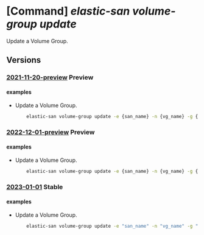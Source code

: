 # [Command] _elastic-san volume-group update_

Update a Volume Group.

## Versions

### [2021-11-20-preview](/Resources/mgmt-plane/L3N1YnNjcmlwdGlvbnMve30vcmVzb3VyY2Vncm91cHMve30vcHJvdmlkZXJzL21pY3Jvc29mdC5lbGFzdGljc2FuL2VsYXN0aWNzYW5zL3t9L3ZvbHVtZWdyb3Vwcy97fQ==/2021-11-20-preview.xml) **Preview**

<!-- mgmt-plane /subscriptions/{}/resourcegroups/{}/providers/microsoft.elasticsan/elasticsans/{}/volumegroups/{} 2021-11-20-preview -->

#### examples

- Update a Volume Group.
    ```bash
        elastic-san volume-group update -e {san_name} -n {vg_name} -g {rg} --tags "{key2011:cccc}" --protocol-type None --network-acls "{virtual-network-rules:["{id:{subnet_id_2},action:Allow}"]}"
    ```

### [2022-12-01-preview](/Resources/mgmt-plane/L3N1YnNjcmlwdGlvbnMve30vcmVzb3VyY2Vncm91cHMve30vcHJvdmlkZXJzL21pY3Jvc29mdC5lbGFzdGljc2FuL2VsYXN0aWNzYW5zL3t9L3ZvbHVtZWdyb3Vwcy97fQ==/2022-12-01-preview.xml) **Preview**

<!-- mgmt-plane /subscriptions/{}/resourcegroups/{}/providers/microsoft.elasticsan/elasticsans/{}/volumegroups/{} 2022-12-01-preview -->

#### examples

- Update a Volume Group.
    ```bash
        elastic-san volume-group update -e {san_name} -n {vg_name} -g {rg} --tags "{key2011:cccc}" --protocol-type None --network-acls "{virtual-network-rules:["{id:{subnet_id_2},action:Allow}"]}"
    ```

### [2023-01-01](/Resources/mgmt-plane/L3N1YnNjcmlwdGlvbnMve30vcmVzb3VyY2Vncm91cHMve30vcHJvdmlkZXJzL21pY3Jvc29mdC5lbGFzdGljc2FuL2VsYXN0aWNzYW5zL3t9L3ZvbHVtZWdyb3Vwcy97fQ==/2023-01-01.xml) **Stable**

<!-- mgmt-plane /subscriptions/{}/resourcegroups/{}/providers/microsoft.elasticsan/elasticsans/{}/volumegroups/{} 2023-01-01 -->

#### examples

- Update a Volume Group.
    ```bash
        elastic-san volume-group update -e "san_name" -n "vg_name" -g "rg" --protocol-type None --network-acls '{virtual-network-rules:[{id:"subnet_id_2",action:Allow}]}'
    ```
